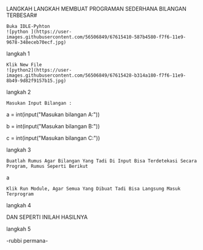 LANGKAH LANGKAH MEMBUAT PROGRAMAN SEDERHANA BILANGAN TERBESAR#

    Buka IDLE-Pyhton
    ![python ](https://user-images.githubusercontent.com/56506849/67615410-587b4580-f7f6-11e9-9678-348eceb70ecf.jpg)

langkah 1

    Klik New File
    ![python2](https://user-images.githubusercontent.com/56506849/67615428-b314a180-f7f6-11e9-8b49-9d82f9157b15.jpg)
    

langkah 2

    Masukan Input Bilangan :

a = int(input("Masukan bilangan A:"))

b = int(input("Masukan bilangan B:"))

c = int(input("Masukan bilangan C:"))

langkah 3

    Buatlah Rumus Agar Bilangan Yang Tadi Di Input Bisa Terdetekasi Secara Program, Rumus Seperti Berikut

a

    Klik Run Module, Agar Semua Yang Dibuat Tadi Bisa Langsung Masuk Terprogram

langkah 4

DAN SEPERTI INILAH HASILNYA

langkah 5

-rubbi permana-
